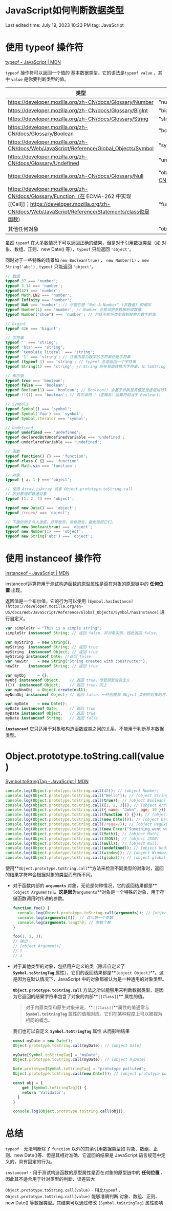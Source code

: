 # JavaScript如何判断数据类型

Last edited time: July 19, 2023 10:23 PM
tag: JavaScript

# 使用 typeof 操作符

[typeof - JavaScript | MDN](https://developer.mozilla.org/en-US/docs/Web/JavaScript/Reference/Operators/typeof)

`typeof` 操作符可以返回一个值的 基本数据类型。它的语法是`typeof value` ，其中 `value` 是你要判断类型的值。

| 类型 | 结果 |
| --- | --- |
| https://developer.mozilla.org/zh-CN/docs/Glossary/Number | "number" |
| https://developer.mozilla.org/zh-CN/docs/Glossary/BigInt | "bigint" |
| https://developer.mozilla.org/zh-CN/docs/Glossary/String | "string" |
| https://developer.mozilla.org/zh-CN/docs/Glossary/Boolean | "boolean" |
| https://developer.mozilla.org/zh-CN/docs/Web/JavaScript/Reference/Global_Objects/Symbol | "symbol" |
| https://developer.mozilla.org/zh-CN/docs/Glossary/Undefined | "undefined" |
| https://developer.mozilla.org/zh-CN/docs/Glossary/Null | "object"（https://developer.mozilla.org/zh-CN/docs/Web/JavaScript/Reference/Operators/typeof#typeof_null） |
| https://developer.mozilla.org/zh-CN/docs/Glossary/Function（在 ECMA-262 中实现 [[Call]]；https://developer.mozilla.org/zh-CN/docs/Web/JavaScript/Reference/Statements/class也是函数) | "function" |
| 其他任何对象 | "object" |

虽然 `typeof` 在大多数情况下可以返回正确的结果，但是对于引用数据类型（如 对象、数组、正则、new Date() 等），`typeof` 只能返回 `'object'`。

同时对于一些特殊的场景如 `new Boolean(true)` 、 `new Number(1)` 、`new String('abc')` , `typeof` 只能返回 `'object'`。

```jsx
// 数值
typeof 37 === 'number';
typeof 3.14 === 'number';
typeof(42) === 'number';
typeof Math.LN2 === 'number';
typeof Infinity === 'number';
typeof NaN === 'number'; // 尽管它是 "Not-A-Number" (非数值) 的缩写
typeof Number(1) === 'number'; // Number 会尝试把参数解析成数值
typeof Number("shoe") === 'number'; // 包括不能将类型强制转换为数字的值

// bigint
typeof 42n === 'bigint';

// 字符串
typeof '' === 'string';
typeof 'bla' === 'string';
typeof `template literal` === 'string';
typeof '1' === 'string'; // 注意内容为数字的字符串仍是字符串
typeof (typeof 1) === 'string'; // typeof 总是返回一个字符串
typeof String(1) === 'string'; // String 将任意值转换为字符串，比 toString 更安全

// 布尔值
typeof true === 'boolean';
typeof false === 'boolean';
typeof Boolean(1) === 'boolean'; // Boolean() 会基于参数是真值还是虚值进行转换
typeof !!(1) === 'boolean'; // 两次调用 !（逻辑非）运算符相当于 Boolean()

// Symbols
typeof Symbol() === 'symbol';
typeof Symbol('foo') === 'symbol';
typeof Symbol.iterator === 'symbol';

// Undefined
typeof undefined === 'undefined';
typeof declaredButUndefinedVariable === 'undefined';
typeof undeclaredVariable === 'undefined';

// 函数
typeof function() {} === 'function';
typeof class C {} === 'function'
typeof Math.sin === 'function';

// 对象
typeof { a: 1 } === 'object';

// 使用 Array.isArray 或者 Object.prototype.toString.call
// 区分数组和普通对象
typeof [1, 2, 4] === 'object';

typeof new Date() === 'object';
typeof /regex/ === 'object';

// 下面的例子令人迷惑，非常危险，没有用处。避免使用它们。
typeof new Boolean(true) === 'object';
typeof new Number(1) === 'object';
typeof new String('abc') === 'object';
```

# 使用 **instanceof** 操作符

[instanceof - JavaScript | MDN](https://developer.mozilla.org/en-US/docs/Web/JavaScript/Reference/Operators/instanceof)

instanceof运算符用于测试构造函数的原型属性是否在对象的原型链中的 **任何位置** 出现。

返回值是一个布尔值。它的行为可以使用 `[Symbol.hasInstance](https://developer.mozilla.org/en-US/docs/Web/JavaScript/Reference/Global_Objects/Symbol/hasInstance)` 进行自定义。

```jsx
var simpleStr = "This is a simple string";
simpleStr instanceof String; // 返回 false，非对象实例，因此返回 false、

var myString  = new String();
myString  instanceof String; // 返回 true
myString  instanceof Object; // 返回 true
myString instanceof Date; //返回 false
var newStr    = new String("String created with constructor");
newStr    instanceof String; // 返回 true

var myObj     = {};
myObj instanceof Object;    // 返回 true，尽管原型没有定义
({})  instanceof Object;    // 返回 true，同上
var myNonObj  = Object.create(null);
myNonObj instanceof Object; // 返回 false，一种创建非 Object 实例的对象的方法

var myDate    = new Date();
myDate instanceof Date;     // 返回 true
myDate instanceof Object;   // 返回 true
myDate instanceof String;   // 返回 false
```

**`instanceof`** 它只适用于对象和构造函数或类之间的关系，不能用于判断基本数据类型。

# Object.prototype.toString.call(value)

[Symbol.toStringTag - JavaScript | MDN](https://developer.mozilla.org/en-US/docs/Web/JavaScript/Reference/Global_Objects/Symbol/toStringTag)

```jsx
console.log(Object.prototype.toString.call(42)); // [object Number]
console.log(Object.prototype.toString.call("Hello")); // [object String]
console.log(Object.prototype.toString.call(true)); // [object Boolean]
console.log(Object.prototype.toString.call([1, 2, 3])); // [object Array]
console.log(Object.prototype.toString.call({ name: "John", age: 30 })); // [object Object]
console.log(Object.prototype.toString.call(function () {})); // [object Function]
console.log(Object.prototype.toString.call(new Date())); // [object Date]
console.log(Object.prototype.toString.call(/regex/)); // [object RegExp]
console.log(Object.prototype.toString.call(new Error("Something went wrong"))); // [object Error]
console.log(Object.prototype.toString.call(Math)); // [object Math]
console.log(Object.prototype.toString.call(JSON)); // [object JSON]
console.log(Object.prototype.toString.call(null)); // [object Null]
console.log(Object.prototype.toString.call(undefined)); // [object Undefined]
console.log(Object.prototype.toString.call(window)); // [object Window] (in browser context)
console.log(Object.prototype.toString.call(global)); // [object global] (in Node.js context)
```

使用**`Object.prototype.toString.call`**方法来检测不同类型的对象时，返回的结果字符串会根据对象的类型而有所不同。

- 对于函数内部的 **`arguments`** 对象，无论是何种情况，它的返回结果都是**`[object Arguments]`**。这是因为**`arguments`**对象是一个特殊的对象，用于存储函数调用时传递的参数。
    
    ```jsx
    function foo() {
      console.log(Object.prototype.toString.call(arguments)); // [object Arguments]
      console.log(arguments[0]); // 访问第一个参数
      console.log(arguments.length); // 参数个数
    }
    
    foo(1, 2, 3);
    // 输出：
    // [object Arguments]
    // 1
    // 3
    ```
    
- 对于其他类型的对象，包括用户定义的类（除非自定义了 **`Symbol.toStringTag`** 属性），它们的返回结果都是**`[object Object]`**。这是因为在默认情况下，JavaScript 中的对象都被认为是一种通用的对象类型。
    
    **`Object.prototype.toString.call`** 方法之所以能够用来判断数据类型，是因为它返回的结果字符串包含了对象的内部**`[[Class]]`** 属性的值。
    
    > 对于内置类型和原生对象来说，**`[[Class]]`**属性的值通常与 **`Symbol.toStringTag`** 属性的值相对应。它们在某种程度上可以被视为相同的概念。
    > 
    
    我们也可以自定义 **`Symbol.toStringTag`** 属性 从而影响结果
    
    ```jsx
    const myDate = new Date();
    Object.prototype.toString.call(myDate); // [object Date]
    
    myDate[Symbol.toStringTag] = "myDate";
    Object.prototype.toString.call(myDate); // [object myDate]
    
    Date.prototype[Symbol.toStringTag] = "prototype polluted";
    Object.prototype.toString.call(new Date()); // [object prototype polluted]
    
    const obj = {
        get [Symbol.toStringTag]() {
        return 'Validator';
      }
    }
    
    console.log(Object.prototype.toString.call(obj));
    ```
    

# 总结

`typeof`  - 无法判断除了 `function` 以外的其余引用数据类型如 对象、数组、正则、new Date()等、但是其相对准确、它返回的结果是 JavaScript 语言规范中定义的，具有固定的行为。

`instanceof` - 用于测试构造函数的原型属性是否在对象的原型链中的 **任何位置** 、因此其不适合用于针对类型的判断、误差较大

`Object.prototype.toString.call(value)` - 相比`typeof` 、`Object.prototype.toString.call(value)` 能够准确判断 对象、数组、正则、new Date() 等数据类型。其结果可以通过修改 `[Symbol.toStringTag]` 属性影响